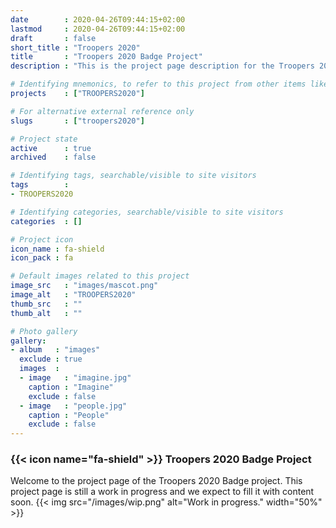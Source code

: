 ```yaml
---
date        : 2020-04-26T09:44:15+02:00
lastmod     : 2020-04-26T09:44:15+02:00
draft       : false
short_title : "Troopers 2020"
title       : "Troopers 2020 Badge Project"
description : "This is the project page description for the Troopers 2020 Project"

# Identifying mnemonics, to refer to this project from other items like blogs, etc.
projects    : ["TROOPERS2020"]

# For alternative external reference only
slugs       : ["troopers2020"]

# Project state
active      : true
archived    : false

# Identifying tags, searchable/visible to site visitors
tags        :
- TROOPERS2020

# Identifying categories, searchable/visible to site visitors
categories  : []

# Project icon
icon_name : fa-shield
icon_pack : fa

# Default images related to this project
image_src   : "images/mascot.png"
image_alt   : "TROOPERS2020"
thumb_src   : ""
thumb_alt   : ""

# Photo gallery
gallery:
- album   : "images"
  exclude : true
  images  :
  - image   : "imagine.jpg"
    caption : "Imagine"
    exclude : false
  - image   : "people.jpg"
    caption : "People"
    exclude : false
---
```


### {{< icon name="fa-shield" >}} Troopers 2020 Badge Project

Welcome to the project page of the Troopers 2020 Badge project. This project page is still a work in progress and we expect to fill it with content soon.
{{< img src="/images/wip.png" alt="Work in progress." width="50%"  >}}
